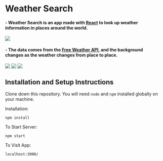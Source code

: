 # Weather Search

#### - Weather Search is an app made with <a href="https://reactjs.org/">React</a> to look up weather information in places around the world.<br>

<img src="https://user-images.githubusercontent.com/101783823/171309178-a91b8d6a-356e-4d5c-b1c5-d40ef70b4ba1.png">

#### - The data comes from the <a href="https://www.weatherapi.com/"> Free Weather API</a>, and the background changes as the weather changes from place to place.<br>

<img src="https://user-images.githubusercontent.com/101783823/171310671-d0c731a6-5fdd-41ed-9538-0d15ce0ba92f.png">
<img src="https://user-images.githubusercontent.com/101783823/171310689-007a62d5-d820-4eab-925c-103f3b00637c.png">
<img src="https://user-images.githubusercontent.com/101783823/171310699-a33fe662-4ceb-4a6d-a71c-2f0859f8944c.png">

## Installation and Setup Instructions

Clone down this repository. You will need `node` and `npm` installed globally on your machine. 

Installation:

`npm install`

To Start Server:

`npm start`  

To Visit App:

`localhost:3000/` 
